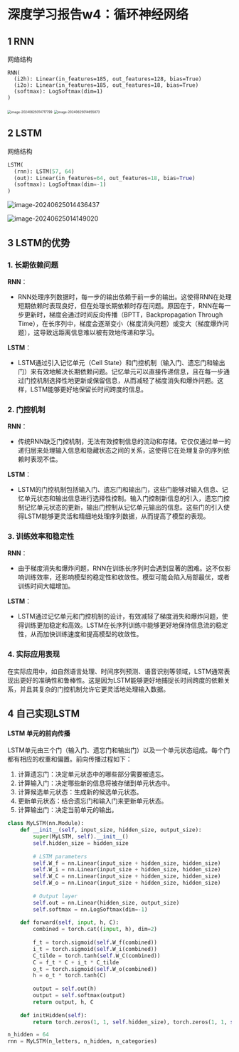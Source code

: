 # 深度学习报告w4：循环神经网络

## 1 RNN

网络结构

````
RNN(
  (i2h): Linear(in_features=185, out_features=128, bias=True)
  (i2o): Linear(in_features=185, out_features=18, bias=True)
  (softmax): LogSoftmax(dim=1)
)
````



<img src="C:\Users\LEGION\AppData\Roaming\Typora\typora-user-images\image-20240625014717799.png" alt="image-20240625014717799" style="zoom:50%;" />

<img src="C:\Users\LEGION\AppData\Roaming\Typora\typora-user-images\image-20240625014655873.png" alt="image-20240625014655873" style="zoom: 50%;" />

## 2 LSTM

网络结构

````python
LSTM(
  (rnn): LSTM(57, 64)
  (out): Linear(in_features=64, out_features=18, bias=True)
  (softmax): LogSoftmax(dim=-1)
)
````

![image-20240625014436437](C:\Users\LEGION\AppData\Roaming\Typora\typora-user-images\image-20240625014436437.png)

![image-20240625014149020](C:\Users\LEGION\AppData\Roaming\Typora\typora-user-images\image-20240625014149020.png)

## 3 LSTM的优势

### 1. 长期依赖问题

**RNN**：
- RNN处理序列数据时，每一步的输出依赖于前一步的输出。这使得RNN在处理短期依赖时表现良好，但在处理长期依赖时存在问题。原因在于，RNN在每一步更新时，梯度会通过时间反向传播（BPTT，Backpropagation Through Time），在长序列中，梯度会逐渐变小（梯度消失问题）或变大（梯度爆炸问题），这导致远距离信息难以被有效地传递和学习。

**LSTM**：
- LSTM通过引入记忆单元（Cell State）和门控机制（输入门、遗忘门和输出门）来有效地解决长期依赖问题。记忆单元可以直接传递信息，且在每一步通过门控机制选择性地更新或保留信息，从而减轻了梯度消失和爆炸问题。这样，LSTM能够更好地保留长时间跨度的信息。

### 2. 门控机制

**RNN**：
- 传统RNN缺乏门控机制，无法有效控制信息的流动和存储。它仅仅通过单一的递归层来处理输入信息和隐藏状态之间的关系，这使得它在处理复杂的序列依赖时表现不佳。

**LSTM**：
- LSTM的门控机制包括输入门、遗忘门和输出门，这些门能够对输入信息、记忆单元状态和输出信息进行选择性控制。输入门控制新信息的引入，遗忘门控制记忆单元状态的更新，输出门控制从记忆单元输出的信息。这些门的引入使得LSTM能够更灵活和精细地处理序列数据，从而提高了模型的表现。

### 3. 训练效率和稳定性

**RNN**：
- 由于梯度消失和爆炸问题，RNN在训练长序列时会遇到显著的困难。这不仅影响训练效率，还影响模型的稳定性和收敛性。模型可能会陷入局部最优，或者训练时间大幅增加。

**LSTM**：
- LSTM通过记忆单元和门控机制的设计，有效减轻了梯度消失和爆炸问题，使得训练更加稳定和高效。LSTM在长序列训练中能够更好地保持信息流的稳定性，从而加快训练速度和提高模型的收敛性。

### 4. 实际应用表现

在实际应用中，如自然语言处理、时间序列预测、语音识别等领域，LSTM通常表现出更好的准确性和鲁棒性。这是因为LSTM能够更好地捕捉长时间跨度的依赖关系，并且其复杂的门控机制允许它更灵活地处理输入数据。



## 4 自己实现LSTM

#### LSTM 单元的前向传播

LSTM单元由三个门（输入门、遗忘门和输出门）以及一个单元状态组成。每个门都有相应的权重和偏置。前向传播过程如下：

1. 计算遗忘门：决定单元状态中的哪些部分需要被遗忘。
2. 计算输入门：决定哪些新的信息将被存储到单元状态中。
3. 计算候选单元状态：生成新的候选单元状态。
4. 更新单元状态：结合遗忘门和输入门来更新单元状态。
5. 计算输出门：决定当前单元的输出。

````python
class MyLSTM(nn.Module):
    def __init__(self, input_size, hidden_size, output_size):
        super(MyLSTM, self).__init__()
        self.hidden_size = hidden_size
        
        # LSTM parameters
        self.W_f = nn.Linear(input_size + hidden_size, hidden_size)
        self.W_i = nn.Linear(input_size + hidden_size, hidden_size)
        self.W_C = nn.Linear(input_size + hidden_size, hidden_size)
        self.W_o = nn.Linear(input_size + hidden_size, hidden_size)
        
        # Output layer
        self.out = nn.Linear(hidden_size, output_size)
        self.softmax = nn.LogSoftmax(dim=-1)
    
    def forward(self, input, h, C):
        combined = torch.cat((input, h), dim=2)
        
        f_t = torch.sigmoid(self.W_f(combined))
        i_t = torch.sigmoid(self.W_i(combined))
        C_tilde = torch.tanh(self.W_C(combined))
        C = f_t * C + i_t * C_tilde
        o_t = torch.sigmoid(self.W_o(combined))
        h = o_t * torch.tanh(C)
        
        output = self.out(h)
        output = self.softmax(output)
        return output, h, C
    
    def initHidden(self):
        return torch.zeros(1, 1, self.hidden_size), torch.zeros(1, 1, self.hidden_size)

n_hidden = 64
rnn = MyLSTM(n_letters, n_hidden, n_categories)
````

